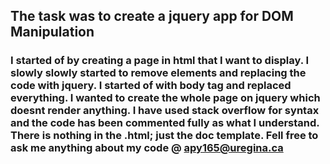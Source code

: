 ## The task was to create a jquery app for DOM Manipulation

### I started of by creating a page in html that I want to display. I slowly slowly started to remove elements and replacing the code with jquery. I started of with body tag and replaced everything. I wanted to create the whole page on jquery which doesnt render anything. I have used stack overflow for syntax and the code has been commented fully as what I understand. There is nothing in the .html; just the doc template. Fell free to ask me anything about my code @ apy165@uregina.ca